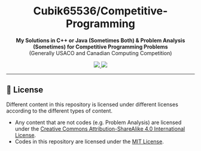 <h1 align="center">Cubik65536/Competitive-Programming</h1>

<p align="center">
    <b>
        My Solutions in C++ or Java (Sometimes Both) & Problem Analysis (Sometimes) for Competitive Programming Problems
    </b>
    <br/>
    (Generally USACO and Canadian Computing Competition)
</p>

<p align="center">
  <a href="LICENSE">
    <img src="https://img.shields.io/badge/License-CC--BY--SA--4.0-important?style=for-the-badge" />
  </a>
  <a href="LICENSE.CODE">
    <img src="https://img.shields.io/badge/License-MIT-important?style=for-the-badge" />
  </a>
</p>

---

## 📜 License

Different content in this repository is licensed under different licenses according to the different types of content.

* Any content that are not codes (e.g. Problem Analysis) are licensed under the [Creative Commons Attribution-ShareAlike 4.0 International License](LICENSE).
* Codes in this repository are licensed under the [MIT License](LICENSE.CODE).
